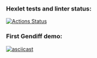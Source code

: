 ### Hexlet tests and linter status:
[![Actions Status](https://github.com/paulvino/java-project-71/workflows/hexlet-check/badge.svg)](https://github.com/paulvino/java-project-71/actions)

### First Gendiff demo:
[![asciicast](https://asciinema.org/a/44DFAGo9DtrMM0SGEdaCkHuAj.svg)](https://asciinema.org/a/44DFAGo9DtrMM0SGEdaCkHuAj)
